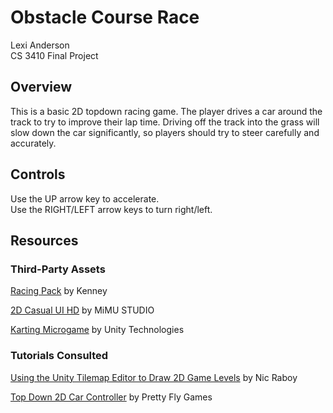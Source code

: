# Obstacle Course Race

Lexi Anderson  
CS 3410 Final Project

## Overview
This is a basic 2D topdown racing game. The player drives a car around the track to try to improve their lap time. Driving off the track into the grass will slow down the car significantly, so players should try to steer carefully and accurately.


## Controls
Use the UP arrow key to accelerate.  
Use the RIGHT/LEFT arrow keys to turn right/left.


## Resources
### Third-Party Assets
[Racing Pack](https://www.kenney.nl/assets/racing-pack) by Kenney

[2D Casual UI HD](https://assetstore.unity.com/packages/2d/gui/icons/2d-casual-ui-hd-82080) by MiMU STUDIO

[Karting Microgame](https://assetstore.unity.com/packages/templates/karting-microgame-150956) by Unity Technologies


### Tutorials Consulted
[Using the Unity Tilemap Editor to Draw 2D Game Levels](https://www.mongodb.com/developer/how-to/designing-developing-2d-game-levels-unity-csharp/) by Nic Raboy

[Top Down 2D Car Controller](https://www.youtube.com/watch?v=DVHcOS1E5OQ) by Pretty Fly Games
